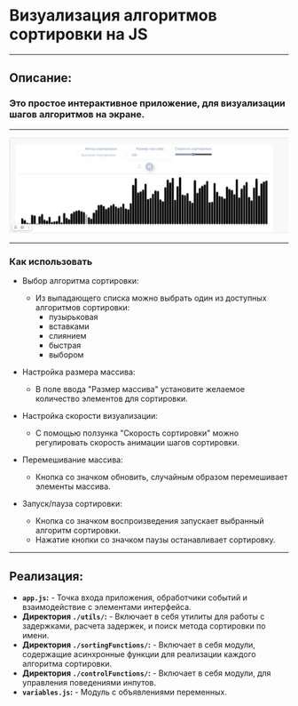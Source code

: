 # Визуализация алгоритмов сортировки на JS
___
## Описание: 
### Это простое интерактивное приложение, для визуализации шагов алгоритмов на экране.

___
![readme.png](readme.png)
___

### Как использовать
- Выбор алгоритма сортировки:
  - Из выпадающего списка можно выбрать один из доступных алгоритмов сортировки: 
    - пузырьковая
    - вставками
    - слиянием
    - быстрая
    - выбором


- Настройка размера массива:
  - В поле ввода "Размер массива" установите желаемое количество элементов для сортировки.


- Настройка скорости визуализации:
  - С помощью ползунка "Скорость сортировки" можно регулировать скорость анимации шагов сортировки. 


- Перемешивание массива:
  - Кнопка со значком обновить, случайным образом перемешивает элементы массива.

  
- Запуск/пауза сортировки:
  - Кнопка со значком воспроизведения запускает выбранный алгоритм сортировки. 
  - Нажатие кнопки со значком паузы останавливает сортировку.

___
## Реализация:

- **`app.js`:** - Точка входа приложения, обработчики событий и взаимодействие с элементами интерфейса.
- **Директория `./utils/`:** - Включает в себя утилиты для работы с задержками, расчета задержек, и поиск метода сортировки по имени.
- **Директория `./sortingFunctions/`:** - Включает в себя модули, содержащие асинхронные функции для реализации каждого алгоритма сортировки.
- **Директория `./controlFunctions/`:** - Включает в себя модули, для управления поведениями инпутов.
- **`variables.js`:** - Модуль с объявлениями переменных.

